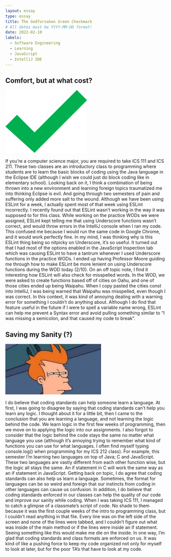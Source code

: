 ```yaml
---
layout: essay
type: essay
title: The Godforsaken Green Checkmark
# All dates must be YYYY-MM-DD format!
date: 2022-02-10
labels:
  - Software Engineering
  - Learning
  - JavaScript
  - IntelliJ IDE
---
```


## Comfort, but at what cost?

<div class="ui small rounded images">
  <img class="ui image" src="../images/eslintcheckmark.png">
</div>

If you’re a computer science major, you are required to take ICS 111 and ICS 211. These two classes are an introductory class to programming where students are to learn the basic blocks of coding using the Java language in the Eclipse IDE (although I wish we could just do block coding like in elementary school). Looking back on it, I think a combination of being thrown into a new environment and learning foreign topics traumatized me into thinking Eclipse is evil. And going through two semesters of pain and suffering only added more salt to the wound. Although we have been using ESLint for a week, I actually spent most of that week using ESLint incorrectly. I recently found out that ESLint wasn’t working in the way it was supposed to for this class. While working on the practice WODs we were assigned, ESLint kept telling me that using Underscore functions wasn’t correct, and would throw errors in the IntelliJ console when I ran my code. This confused me because I would run the same code in Google Chrome, and it would work perfectly fine. In my mind, I was thinking why is this ESLint thing being so nitpicky on Underscore, it’s so useful. It turned out that I had most of the options enabled in the JavaScript Inspection tab which was causing ESLint to have a tantrum whenever I used Underscore functions in the practice WODs. I ended up having Professor Moore guiding me through how to make ESLint be more lenient on using Underscore functions during the WOD today (2/10). On an off topic note, I find it interesting how ESLint will also check for misspelled words. In the WOD, we were asked to create functions based off of cities on Oahu, and one of those cities ended up being Waipahu. When I copy pasted the cities const into IntelliJ, I was being warned that Waipahu was misspelled, even though I was correct. In this context, it was kind of annoying dealing with a warning error for something I couldn’t do anything about. Although I do find that feature useful in the future if I were to spell a variable name wrong, ESLint can help me prevent a Syntax error and avoid pulling something similar to “I was missing a semicolon, and that caused my code to break”. 

## Saving my Sanity (?)

<div class="ui small rounded images">
  <img class="ui image" src="../images/squinting.jpg">
</div>

I do believe that coding standards can help someone learn a language. At first, I was going to disagree by saying that coding standards can’t help you learn any logic. I thought about it for a little bit, then I came to the conclusion that you are learning a language, and not learning the logic behind the code. We learn logic in the first few weeks of programming, then we move on to applying the logic into our assignments. I also forgot to consider that the logic behind the code stays the same no matter what language you use (although it’s annoying trying to remember what kind of functions you can use for what languages. I often find myself typing console.log() when programming for my ICS 212 class). For example, this semester I’m learning two languages on top of Java; C and JavaScript. These two languages are vastly different from each other function wise, but the logic all stays the same. An if statement in C will work the same way as an if statement in JavaScript. Getting back on topic, I do agree that coding standards can also help us learn a language. Sometimes, the format for languages can be so weird and foreign that our instincts from coding in other languages can cause us confusion. In addition, I do believe that coding standards enforced in our classes can help the quality of our code and improve our sanity while coding. When I was taking ICS 111, I managed to catch a glimpse of a classmate’s script of code. No shade to them because it was the first couple weeks of the  intro to programming class, but I couldn’t read anything in that file. Every line was on the left side of the screen and none of the lines were tabbed, and I couldn’t figure out what was inside of the main method or if the lines were inside an if statement. Seeing something like this would make me die on the inside. In one way, I’m glad that coding standards and class formats are enforced on us. It was kind of like a pushing force to keep my code organized not only for myself to look at later, but for the poor TA’s that have to look at my code.

